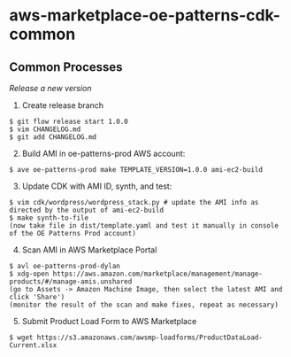 # aws-marketplace-oe-patterns-cdk-common

## Common Processes

*Release a new version*

1. Create release branch

```
$ git flow release start 1.0.0
$ vim CHANGELOG.md
$ git add CHANGELOG.md
```

2. Build AMI in oe-patterns-prod AWS account:

```
$ ave oe-patterns-prod make TEMPLATE_VERSION=1.0.0 ami-ec2-build
```

3. Update CDK with AMI ID, synth, and test:

```
$ vim cdk/wordpress/wordpress_stack.py # update the AMI info as directed by the output of ami-ec2-build
$ make synth-to-file
(now take file in dist/template.yaml and test it manually in console of the OE Patterns Prod account)
```

4. Scan AMI in AWS Marketplace Portal

```
$ avl oe-patterns-prod-dylan
$ xdg-open https://aws.amazon.com/marketplace/management/manage-products/#/manage-amis.unshared
(go to Assets -> Amazon Machine Image, then select the latest AMI and click 'Share')
(monitor the result of the scan and make fixes, repeat as necessary)
```

5. Submit Product Load Form to AWS Marketplace

```
$ wget https://s3.amazonaws.com/awsmp-loadforms/ProductDataLoad-Current.xlsx
```
